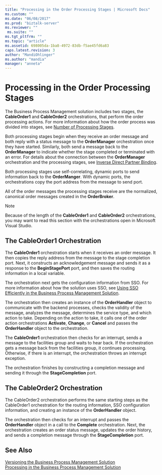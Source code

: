 ```yaml
---
title: "Processing in the Order Processing Stages | Microsoft Docs"
ms.custom: ""
ms.date: "06/08/2017"
ms.prod: "biztalk-server"
ms.reviewer: ""
 ms.suite: ""
ms.tgt_pltfrm: ""
ms.topic: "article"
ms.assetid: 698005da-1ba8-4972-83db-f5ae45fd6a83
caps.latest.revision: 3
author: "MandiOhlinger"
ms.author: "mandia"
manager: "anneta"
---
```

# Processing in the Order Processing Stages
The Business Process Management solution includes two stages, the **CableOrder1** and **CableOrder2** orchestrations, that perform the order processing actions. For more information about how the order process was divided into stages, see [Number of Processing Stages](../core/number-of-processing-stages.md).  
  
 Both processing stages begin when they receive an order message and both reply with a status message to the **OrderManager** orchestration once they have started. Similarly, both send a message back to the **OrderManager** to indicate whether the stage completed or terminated with an error. For details about the connection between the **OrderManager** orchestration and the processing stages, see [Inverse Direct Partner Binding](../core/inverse-direct-partner-binding.md).  
  
 Both processing stages use self-correlating, dynamic ports to send information back to the **OrderManger**. With dynamic ports, the orchestrations copy the port address from the message to send port.  
  
 All of the order messages the processing stages receive are the normalized, canonical order messages created in the **OrderBroker**.  
  
> [!NOTE]
>  Because of the length of the **CableOrder1** and **CableOrder2** orchestrations, you may want to read this section with the orchestrations open in Microsoft Visual Studio.  
  
## The CableOrder1 Orchestration  
 The **CableOrder1** orchestration starts when it receives an order message. It then copies the reply address from the message to the stage completion port. Next, it constructs an acknowledgement message and sends it as a response to the **BeginStagePort** port, and then saves the routing information in a local variable.  
  
 The orchestration next gets the configuration information from SSO. For more information about how the solution uses SSO, see [Using SSO Efficiently in the Business Process Management Solution](../core/using-sso-efficiently-in-the-business-process-management-solution.md).  
  
 The orchestration then creates an instance of the **OrderHandler** object to communicate with the backend processes, checks the validity of the message, analyzes the message, determines the service type, and which action to take. Depending on the action to take, it calls one of the order action orchestrations **Activate**, **Change**, or **Cancel** and passes the **OrderHandler** object to the orchestration.  
  
 The **CableOrder1** orchestration then checks for an interrupt, sends a message to the facilities group and waits to hear back. If the orchestration gets a message back from the facilities group, it continues processing. Otherwise, if there is an interrupt, the orchestration throws an interrupt exception.  
  
 The orchestration finishes by constructing a completion message and sending it through the **StageCompletion** port.  
  
## The CableOrder2 Orchestration  
 The CableOrder2 orchestration performs the same starting steps as the CableOrder1 orchestration for the routing information, SSO configuration information, and creating an instance of the **OrderHandler** object.  
  
 The orchestration then checks for an interrupt and passes the **OrderHandler** object in a call to the **Complete** orchestration. Next, the orchestration creates an order status message, updates the order history, and sends a completion message through the **StageCompletion** port.  
  
## See Also  
 [Versioning the Business Process Management Solution](../core/versioning-the-business-process-management-solution.md)   
 [Processing in the Business Process Management Solution](../core/processing-in-the-business-process-management-solution.md)
